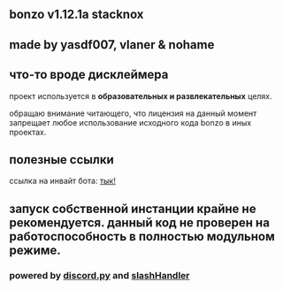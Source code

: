 ## bonzo v1.12.1a stacknox

## made by yasdf007, vlaner & nohame

## что-то вроде дисклеймера

проект используется в __образовательных и развлекательных__ целях.

обращаю внимание читающего, что лицензия на данный момент запрещает любое использование исходного кода bonzo в иных проектах.

## полезные ссылки

ссылка на инвайт бота: [тык!](https://discordapp.com/api/oauth2/authorize?client_id=680132907859443790&permissions=8&scope=bot)

## запуск собственной инстанции крайне не рекомендуется. данный код не проверен на работоспособность в полностью модульном режиме.

### powered by [discord.py](https://github.com/Rapptz/discord.py) and [slashHandler](https://github.com/discord-py-slash-commands/discord-py-interactions)
